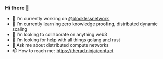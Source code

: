 ### Hi there 👋

- 🔭 I’m currently working on <a href="https://github.com/blocklessnetwork" target="_blank">@blocklessnetwork</a>
- 🌱 I’m currently learning zero knowledge proofing, distributed dynamic scaling
- 👯 I’m looking to collaborate on anything web3
- 🤔 I’m looking for help with all things golang and rust
- 💬 Ask me about distributed compute networks
- 📫 How to reach me: <a href="https://therad.ninja/contact" target="_blank">https://therad.ninja/contact</a>
